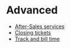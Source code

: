 # Advanced

  * [After-Sales services](advanced/after_sales.html)
  * [Closing tickets](advanced/close_tickets.html)
  * [Track and bill time](advanced/track_and_bill.html)

